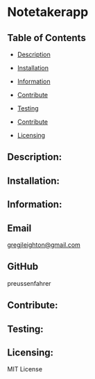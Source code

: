 # Notetakerapp


     
 ## Table of Contents 

- [Description](#Description)

- [Installation](##Installation)

- [Information](##Information)

- [Contribute](##Contribute)

- [Testing](##Testing)

- [Contribute](##Contribute)

- [Licensing](###Licensing)
         
    
 ## Description:
    


    
 ## Installation:      
    
 

    
 ## Information:
    
 

    
 ## Email
    
 gregjleighton@gmail.com

    
 ## GitHub
    
 preussenfahrer
          
    
 ## Contribute:
    
 
    
   
 ## Testing:
    
 
    
   
 ## Licensing:
    
 MIT License
    
   
 
  